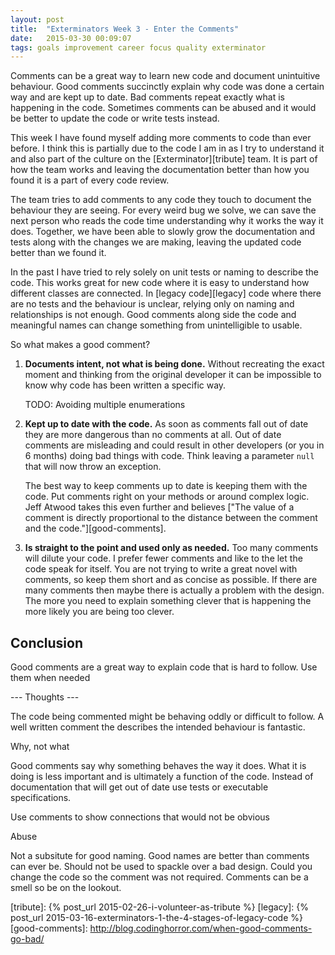 ```yaml
---
layout: post
title:  "Exterminators Week 3 - Enter the Comments"
date:   2015-03-30 00:09:07
tags: goals improvement career focus quality exterminator
---
```


Comments can be a great way to learn new code and document unintuitive
behaviour. Good comments succinctly explain why code was done a certain way and
are kept up to date. Bad comments repeat exactly what is happening in the code.
Sometimes comments can be abused and it would be better to update the code or
write tests instead.

This week I have found myself adding more comments to code than ever before.
I think this is partially due to the code I am in as I try to understand it and
also part of the culture on the [Exterminator][tribute] team. It is part of how
the team works and leaving the documentation better than how you found it is a
part of every code review.

The team tries to add comments to any code they touch to document the behaviour
they are seeing. For every weird bug we solve, we can save the next person who
reads the code time understanding why it works the way it does. Together, we
have been able to slowly grow the documentation and tests along with the
changes we are making, leaving the updated code better than we found it.

In the past I have tried to rely solely on unit tests or naming to describe the
code. This works great for new code where it is easy to understand how
different classes are connected. In [legacy code][legacy] code where there are
no tests and the behaviour is unclear, relying only on naming and relationships
is not enough. Good comments along side the code and meaningful names can
change something from unintelligible to usable.

So what makes a good comment?

1. **Documents intent, not what is being done.** Without recreating the exact
   moment and thinking from the original developer it can be impossible to know
   why code has been written a specific way.

   TODO: Avoiding multiple enumerations



2. **Kept up to date with the code.** As soon as comments fall out of date they
   are more dangerous than no comments at all. Out of date comments are
   misleading and could result in other developers (or you in 6 months) doing
   bad things with code. Think leaving a parameter ``null`` that will now throw
   an exception.

   The best way to keep comments up
   to date is keeping them with the code. Put comments right on your methods or
   around complex logic. Jeff Atwood takes this even further and believes
   ["The value of a comment is directly proportional to the distance between the comment and the code."][good-comments].

3. **Is straight to the point and used only as needed.** Too many comments will
   dilute your code. I prefer fewer comments and like to the let the code speak
   for itself. You are not trying to write a great novel with comments, so keep
   them short and as concise as possible. If there are many comments then maybe
   there is actually a problem with the design. The more you need to explain
   something clever that is happening the more likely you are being too clever.

Conclusion
-------------------------------------------------------------------------------

Good comments are a great way to explain code that is hard to follow. Use them
when needed

--- Thoughts ---

The code being commented might be behaving oddly or difficult to follow. A well
written comment the describes the intended behaviour is fantastic. 

Why, not what

Good comments say why something behaves the way it does. What it is doing is less
important and is ultimately a function of the code. Instead of documentation that
will get out of date use tests or executable specifications.

Use comments to show connections that would not be obvious

Abuse

Not a subsitute for good naming. Good names are better than comments can ever be.
Should not be used to spackle over a bad design. Could you change the code so the comment was not required. Comments can be a smell so be on the lookout.

[tribute]: {% post_url 2015-02-26-i-volunteer-as-tribute %}
[legacy]: {% post_url 2015-03-16-exterminators-1-the-4-stages-of-legacy-code %}
[good-comments]: http://blog.codinghorror.com/when-good-comments-go-bad/
